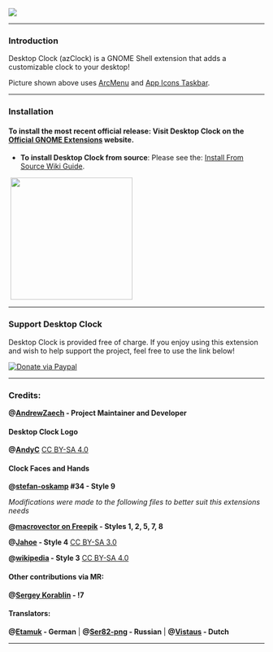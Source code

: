 ![](https://gitlab.com/arcmenu/arcmenu-assets/raw/master/images/azClock.png)

-----
### Introduction

Desktop Clock (azClock) is a GNOME Shell extension that adds a customizable clock to your desktop!

Picture shown above uses [ArcMenu](https://extensions.gnome.org/extension/3628/arcmenu/) and [App Icons Taskbar](https://extensions.gnome.org/extension/4944/app-icons-taskbar/).

-----

### Installation

#### To install the most recent official release: Visit Desktop Clock on the [Official GNOME Extensions](https://extensions.gnome.org/extension/5156/desktop-clock/) website.

- **To install Desktop Clock from source**: Please see the: [Install From Source Wiki Guide](https://gitlab.com/AndrewZaech/azclock/-/wikis/Install-From-Source-Guide).

<p align="left">
       <a href="https://extensions.gnome.org/extension/5156/desktop-clock/" >
    <img src="https://gitlab.com/arcmenu/arcmenu-assets/raw/master/images/get-it-ego.png" width="240" style="margin-left: 4px"/>
    </a>

-----

### Support Desktop Clock

Desktop Clock is provided free of charge. If you enjoy using this extension and wish to help support the project, feel free to use the link below!

[![Donate via Paypal](https://gitlab.com/arcmenu/arcmenu-assets/raw/master/images/paypal_donate.png)](https://www.paypal.com/donate/?cmd=_donations&business=53CWA7NR743WC&item_name=Support+Desktop+Clock&currency_code=USD&source=url)

-----

### Credits:

**@[AndrewZaech](https://gitlab.com/AndrewZaech) - Project Maintainer and Developer**

#### Desktop Clock Logo

**@[AndyC](https://gitlab.com/LinxGem33)** [CC BY-SA 4.0](https://creativecommons.org/licenses/by-sa/4.0/)

#### Clock Faces and Hands 

**@[stefan-oskamp](https://gitlab.com/stefan-oskamp) #34 - Style 9**

*Modifications were made to the following files to better suit this extensions needs*

**@[macrovector on Freepik](https://www.freepik.com/free-vector/clock-watch-collection-set-dial-with-seconds-arrow_13031502.htm) - Styles 1, 2, 5, 7, 8**

**@[Jahoe](https://commons.wikimedia.org/wiki/User:Jahoe) - Style 4** [CC BY-SA 3.0](https://creativecommons.org/licenses/by-sa/3.0/)

**@[wikipedia](https://commons.wikimedia.org/wiki/File:Swiss_railway_clock_1.svg) - Style 3** [CC BY-SA 4.0](https://creativecommons.org/licenses/by-sa/4.0/)

#### Other contributions via MR:

**@[Sergey Korablin](https://gitlab.com/skorablin) - !7**

#### Translators:
**@[Etamuk](https://gitlab.com/Etamuk) - German** | **@[Ser82-png](https://gitlab.com/Ser82-png) - Russian** | **@[Vistaus](https://gitlab.com/Vistaus) - Dutch**

-----
